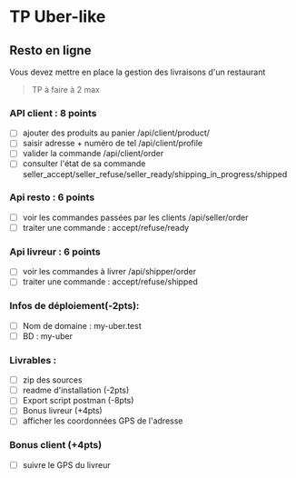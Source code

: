 # TP Uber-like

## Resto en ligne

Vous devez mettre en place la gestion des livraisons d'un restaurant

> TP à faire à 2 max

### API client : 8 points

-   [ ] ajouter des produits au panier /api/client/product/
-   [ ] saisir adresse + numéro de tel /api/client/profile
-   [ ] valider la commande /api/client/order
-   [ ] consulter l'état de sa commande seller_accept/seller_refuse/seller_ready/shipping_in_progress/shipped

### Api resto : 6 points

-   [ ] voir les commandes passées par les clients /api/seller/order
-   [ ] traiter une commande : accept/refuse/ready

### Api livreur : 6 points

-   [ ] voir les commandes à livrer /api/shipper/order
-   [ ] traiter une commande : accept/refuse/shipped

### Infos de déploiement(-2pts):

-   [ ] Nom de domaine : my-uber.test
-   [ ] BD : my-uber

### Livrables :

-   [ ] zip des sources
-   [ ] readme d'installation (-2pts)
-   [ ] Export script postman (-8pts)
-   [ ] Bonus livreur (+4pts)
-   [ ] afficher les coordonnées GPS de l'adresse

### Bonus client (+4pts)

-   [ ] suivre le GPS du livreur
